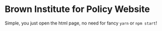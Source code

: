 # Brown Institute for Policy Website

Simple, you just open the html page, no need for fancy `yarn` or `npm start`!
